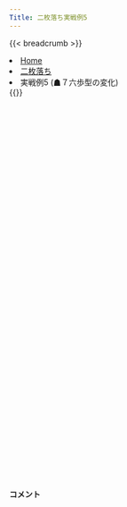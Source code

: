 ```yaml
---
Title: 二枚落ち実戦例5
---
```

{{< breadcrumb >}}
  <li class="breadcrumb-item"><a href="/shogi-beginners/">Home</a></li>
  <li class="breadcrumb-item"><a href="/shogi-beginners/2mai/">二枚落ち</a></li>
  <li class="breadcrumb-item active" aria-current="page">実戦例5 (☗７六歩型の変化)</li>
{{</ breadcrumb >}}
<div class="row pt-3">
  <div class="col-lg-1"></div>
  <div class="col-sm" tabindex="-1">
    <script id="example-kif" type="text/plain">
手合割：二枚落ち
下手：下手
上手：上手
手数----指手---------消費時間--
*<ruby>二歩<rt>にふ</rt></ruby><ruby>突<rt>つ</rt></ruby>き<ruby>定跡<rt>じょうせき</rt></ruby>の<ruby>勝<rt>か</rt></ruby>ち<ruby>方<rt>かた</rt></ruby>をおぼえましょう。
*<div class="text-center"><img class="img-fluid pt-3 w-50" src="/shogi-beginners/img/cat33.webp"></div>
   1 ６二銀(71)
   2 ７六歩(77)
   3 ５四歩(53)
   4 ４六歩(47)
   5 ５三銀(62)
   6 ４五歩(46)
   7 ３二金(41)
   8 ４八銀(39)
   9 ５二玉(51)
  10 ４七銀(48)
  11 ６四歩(63)
  12 ３六歩(37)
  13 ６三玉(52)
  14 ３五歩(36)
  15 ２二銀(31)
  16 ３八飛(28)
  17 ７四歩(73)
  18 ３四歩(35)
  19 同　歩(33)
  20 同　飛(38)
  21 ３三歩打
  22 ３六飛(34)
  23 ６二金(61)
  24 ３七桂(29)
  25 ７三金(62)
  26 ７八金(69)
  27 ６五歩(64)
  28 ６九玉(59)
  29 ６四金(73)
  30 ５八金(49)
  31 ７三桂(81)
  32 ６八銀(79)
  33 ７五歩(74)
  34 同　歩(76)
  35 同　金(64)
  36 ７六歩打
  37 ７四金(75)
  38 ９六歩(97)
  39 ９四歩(93)
  40 ４六銀(47)
  41 ６四金(74)
  42 ５六歩(57)
  43 ８四歩(83)
  44 ３五銀(46)
  45 ８五歩(84)
  46 ４四歩(45)
  47 ５五歩(54)
  48 ４六飛(36)
  49 ４四歩(43)
  50 同　銀(35)
  51 同　銀(53)
  52 同　飛(46)
  53 ４三歩打
  54 ６四飛(44)
  55 同　玉(63)
  56 ５五角(88)
  57 ６三玉(64)
  58 ５四銀打
  59 ７四玉(63)
  60 ７五歩(76)
  61 ８三玉(74)
  62 ７四金打
  63 ９二玉(83)
  64 ７三角成(55)
  65 ３九飛打
  66 ５九銀(68)
  67 ８二銀打
  68 ８四桂打
  69 ９三玉(92)
  70 ８二馬(73)
  71 同　玉(93)
  72 ７二桂成(84)
  73 ９二玉(82)
  74 ８三銀打
  75 ９三玉(92)
  76 ９四銀成(83)
  77 同　玉(93)
  78 ９五歩(96)
  79 ９三玉(94)
  80 ９四歩(95)
  81 ９二玉(93)
  82 ９三歩成(94)
  83 投了
*<a href="/shogi-beginners/2mai/example4/">
*<ruby>次<rt>つぎ</rt></ruby>の<ruby>棋譜<rt>きふ</rt></ruby>を<ruby>見<rt>み</rt></ruby>よう！
*<div class="text-center"><img class="img-fluid pt-3 w-50" src="/shogi-beginners/img/cat1.webp"></div></a>
まで120手で下手の勝ち
    </script>
    <svg id="example" xmlns="http://www.w3.org/2000/svg" viewBox="0,0,400,540"></svg>
  </div>
  <div class="col-sm">
    <h4 class="pt-3">コメント</h4>
    <div id="comment"></div>
  </div>
  <div class="col-lg-1"></div>
</div>

